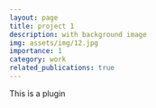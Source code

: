 ```yaml
---
layout: page
title: project 1
description: with background image
img: assets/img/12.jpg
importance: 1
category: work
related_publications: true
---
```


This is a plugin